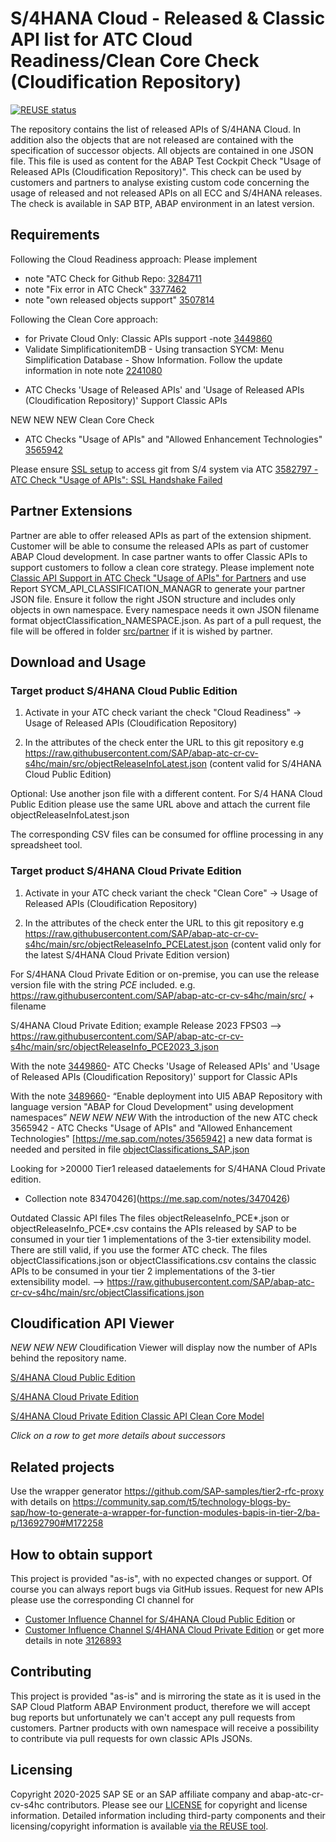 # S/4HANA Cloud - Released & Classic API list for ATC Cloud Readiness/Clean Core Check (Cloudification Repository)

[![REUSE status](https://api.reuse.software/badge/github.com/SAP/abap-atc-cr-cv-s4hc)](https://api.reuse.software/info/github.com/SAP/abap-atc-cr-cv-s4hc)

The repository contains the list of released APIs of S/4HANA Cloud. In addition also the objects that are not released are contained with the specification of successor objects. All objects are contained in one JSON file. This file is used as content for the ABAP Test Cockpit Check "Usage of Released APIs (Cloudification Repository)". This check can be used by customers and partners to analyse existing custom code concerning the usage of released and not released APIs on all ECC and S/4HANA releases. The check is available in SAP BTP, ABAP environment in an latest version.

## Requirements

Following the Cloud Readiness approach:
Please implement 
+ note "ATC Check for Github Repo: [3284711](https://launchpad.support.sap.com/#/notes/3284711)
+ note "Fix error in ATC Check" [3377462](https://launchpad.support.sap.com/#/notes/3377462)
+ note "own released objects support" [3507814](https://launchpad.support.sap.com/#/notes/3507814)

Following the Clean Core approach:
+ for Private Cloud Only: Classic APIs support -note [3449860](https://launchpad.support.sap.com/#/notes/3449860)
+ Validate SimplificationitemDB - Using transaction SYCM: Menu Simplification Database - Show Information. Follow the update information in note note [2241080](https://launchpad.support.sap.com/#/notes/2241080)
- ATC Checks 'Usage of Released APIs' and 'Usage of Released APIs (Cloudification Repository)' Support Classic APIs

NEW NEW NEW  Clean Core Check
- ATC Checks "Usage of APIs" and "Allowed Enhancement Technologies" [3565942](https://me.sap.com/notes/3565942)

Please ensure [SSL setup](https://docs.abapgit.org/user-guide/setup/ssl-setup.html) to access git from S/4 system via ATC
[3582797 - ATC Check "Usage of APIs": SSL Handshake Failed](https://me.sap.com/notes/3582797/E)

## Partner Extensions

Partner are able to offer released APIs as part of the extension shipment. Customer will be able to consume the released APIs as part of customer ABAP Cloud development.
In case partner wants to offer Classic APIs to support customers to follow a clean core strategy.
Please implement note [Classic API Support in ATC Check "Usage of APIs" for Partners](https://me.sap.com/notes/3630552) and use Report SYCM_API_CLASSIFICATION_MANAGR to generate your partner JSON file. 
Ensure it follow the right JSON structure and includes only objects in own namespace. Every namespace needs it own JSON filename format objectClassification_NAMESPACE.json.
As part of a pull request, the file will be offered in folder [src/partner](https://github.com/SAP/abap-atc-cr-cv-s4hc/tree/main/src/partner) if it is wished by partner.

## Download and Usage

### Target product S/4HANA Cloud Public Edition

1. Activate in your ATC check variant the check "Cloud Readiness" -> Usage of Released APIs (Cloudification Repository)

2. In the attributes of the check enter the URL to this git repository e.g https://raw.githubusercontent.com/SAP/abap-atc-cr-cv-s4hc/main/src/objectReleaseInfoLatest.json
(content valid for S/4HANA Cloud Public Edition)

Optional: Use another json file with a different content. For S/4 HANA Cloud Public Edition please use the same URL above and attach the current file objectReleaseInfoLatest.json

The corresponding CSV files can be consumed for offline processing in any spreadsheet tool.

### Target product S/4HANA Cloud Private Edition

1. Activate in your ATC check variant the check "Clean Core" -> Usage of Released APIs (Cloudification Repository)

2. In the attributes of the check enter the URL to this git repository e.g https://raw.githubusercontent.com/SAP/abap-atc-cr-cv-s4hc/main/src/objectReleaseInfo_PCELatest.json
(content valid only for the latest S/4HANA Cloud Private Edition version)

For S/4HANA Cloud Private Edition or on-premise, you can use the release version file with the string *PCE* included.
e.g. https://raw.githubusercontent.com/SAP/abap-atc-cr-cv-s4hc/main/src/  + filename

S/4HANA Cloud Private Edition; example Release 2023 FPS03
--> https://raw.githubusercontent.com/SAP/abap-atc-cr-cv-s4hc/main/src/objectReleaseInfo_PCE2023_3.json

With the note [3449860](https://launchpad.support.sap.com/#/notes/3449860)- ATC Checks 'Usage of Released APIs' and 'Usage of Released APIs (Cloudification Repository)' support for Classic APIs

With the note [3489660](https://me.sap.com/notes/3489660)- “Enable deployment into UI5 ABAP Repository with language version "ABAP for Cloud Development" using development namespaces”
*NEW NEW NEW*
With the introduction of the new ATC check 3565942 - ATC Checks "Usage of APIs" and "Allowed Enhancement Technologies" [https://me.sap.com/notes/3565942]
a new data format is needed and persited in file [objectClassifications_SAP.json](https://raw.githubusercontent.com/SAP/abap-atc-cr-cv-s4hc/refs/heads/main/src/objectClassifications_SAP.json)


Looking for >20000 Tier1 released dataelements for S/4HANA Cloud Private edition.

- Collection note 83470426](https://me.sap.com/notes/3470426)

Outdated Classic API files
The files objectReleaseInfo_PCE*.json or objectReleaseInfo_PCE*.csv contains the APIs released by SAP to be consumed in your tier 1 implementations of the 3-tier extensibility model.
There are still valid, if you use the former ATC check. The files objectClassifications.json or objectClassifications.csv contains the classic APIs  to be consumed in your tier 2 implementations of the 3-tier extensibility model. --> https://raw.githubusercontent.com/SAP/abap-atc-cr-cv-s4hc/main/src/objectClassifications.json



## Cloudification API Viewer

*NEW NEW NEW*
Cloudification Viewer will display now the number of APIs behind the repository name.

[S/4HANA Cloud Public Edition](https://sap.github.io/abap-atc-cr-cv-s4hc/)

[S/4HANA Cloud Private Edition](https://sap.github.io/abap-atc-cr-cv-s4hc/?version=objectReleaseInfo_PCELatest.json)

[S/4HANA Cloud Private Edition Classic API Clean Core Model](https://sap.github.io/abap-atc-cr-cv-s4hc/?version=objectClassifications_SAP.json)

*Click on a row to get more details about successors*

## Related projects

Use the wrapper generator https://github.com/SAP-samples/tier2-rfc-proxy with details on https://community.sap.com/t5/technology-blogs-by-sap/how-to-generate-a-wrapper-for-function-modules-bapis-in-tier-2/ba-p/13692790#M172258


## How to obtain support

This project is provided "as-is", with no expected changes or support. Of course you can always report bugs via GitHub issues.
Request for new APIs please use the corresponding CI channel for 
- [Customer Influence Channel for S/4HANA Cloud Public Edition](https://influence.sap.com/sap/ino/#campaign/2759) or
- [Customer Influence Channel S/4HANA Cloud Private Edition](https://influence.sap.com/sap/ino/#/campaign/3516) or
get more details in note [3126893](https://launchpad.support.sap.com/#/notes/3126893)

## Contributing

This project is provided "as-is" and is mirroring the state as it is used in the SAP Cloud Platform ABAP Environment product, therefore we will accept bug reports but unfortunately we can't accept any pull requests from customers.
Partner products with own namespace will receive a possibility to contribute via pull requests for own classic APIs JSONs.

## Licensing

Copyright 2020-2025 SAP SE or an SAP affiliate company and abap-atc-cr-cv-s4hc contributors. Please see our [LICENSE](LICENSE) for copyright and license information. Detailed information including third-party components and their licensing/copyright information is available [via the REUSE tool](https://api.reuse.software/info/github.com/SAP/abap-atc-cr-cv-s4hc).
